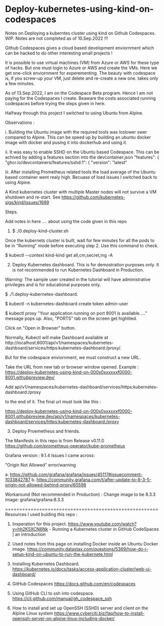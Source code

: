 # Deploy-kubernetes-using-kind-on-codespaces
Notes on Deploying a kuberntes cluster using kind on Github Codespaces.
WIP. Notes are not completed as of 10.Sep.2022 !!!

Github Codespaces gives a cloud based development enviornment which can be hacked 
to do other interesting small projects !

It is possible to use virtual machines (VM) from Azure or AWS for these type of hacks. But one must login to Azure or AWS and create the VMs. Here we get one-click enviornment for experementing. The beauty with codespace is, if you screw-up your VM, just delete and re-create a new one. takes only a few minutes.

As of 13.Sep.2022, I am on the Codespace Beta program. Hence I am not paying for the Codespaces I create. Beaware the costs associated running codespaces before trying the steps given in here.


Halfway through this project I switched to using Ubuntu from Alpine. 

Observations :

i. Building the Ubuntu image with the required tools was loslower swer compared to Alpine.
This can be speed up by building an ubuntu docker image with docker and pusing it into dockerhub and using it.

ii. It was easy to enable SSHD on the Ubuntu based Codespace. This can be achived by adding a features section into the devcontainer.json
 "features": {
      "ghcr.io/devcontainers/features/sshd:1": {
          "version": "latest"


iii. After installing Prometheus related tools the load average of the Ubuntu based container went realy high. Becuase of load issues I switched back to using Alpine.




A Kind kubernetes cluster with multiple Master nodes will not survive a VM shutdown and re-start. See https://github.com/kubernetes-sigs/kind/issues/1689


Steps.

Add notes in here .... about using the code given in this repo

1. $ ./0.deploy-kind-cluster.sh

Once the kubernets cluster is built, wait for few minutes for all the pods to be in "Running" mode before executing step 2.  Use this command to check.

$ kubectl  --context kind-kind get all,cm,secret,ing -A


2. Deploy Kubernetes dashboard.
This is for demostration purposes only. It is not recommended to run Kubernetes Dashboard in Production.

Warning: The sample user created in the tutorial will have administrative privileges and is for educational purposes only.

$ ./1.deploy-kubernetes-dashboard.

$ kubectl -n kubernetes-dashboard create token admin-user

$ kubectl proxy
"Your application running on port 8001 is available....." message pops up. Also, "PORTS" tab on the screen get highlited.

Click on "Open in Browser" button.

Normally, Kubectl will make Dashboard available at http://localhost:8001/api/v1/namespaces/kubernetes-dashboard/services/https:kubernetes-dashboard:/proxy/.

But for the codespace enviornment, we must construct a new URL.

Take the URL from new tab or browser window opened.
Example : https://deploy-kubernetes-using-kind-on-000x0xxxxxxf0000-8001.githubpreview.dev/

Add 
api/v1/namespaces/kubernetes-dashboard/services/https:kubernetes-dashboard:/proxy


to the end of it. The
final url must look like this :

https://deploy-kubernetes-using-kind-on-000x0xxxxxxf0000-8001.githubpreview.dev/api/v1/namespaces/kubernetes-dashboard/services/https:kubernetes-dashboard:/proxy

3. Deploy Proemetheus and friends.

The Manifests in this repo is from Release v0.11.0
https://github.com/prometheus-operator/kube-prometheus

Grafana version : 9.1.4
Issues I came across: 

"Origin Not Allowed" error/warning

a. https://github.com/grafana/grafana/issues/45117#issuecomment-1033842787
b. https://community.grafana.com/t/after-update-to-8-3-5-origin-not-allowed-behind-proxy/60598

Workaround (Not recommended in Production) : Change image to be 8.3.3
           image: grafana/grafana:8.3.3
           


======================================================
Resources I used bulding this repo :

1. Insperation for this project.
https://www.youtube.com/watch?v=hh2K5XCN6Nk - Running a Kubernetes cluster in GitHub CodeSpaces | an Introduction

2. Used notes from this page on installing Docker inside an Ubuntu Docker image.
https://community.datastax.com/questions/5369/how-do-i-setup-kind-on-ubuntu-to-run-the-kubernete.html

3. Installing Kubernetes Dashboard.
https://kubernetes.io/docs/tasks/access-application-cluster/web-ui-dashboard/

4. GitHub Codespaces
https://docs.github.com/en/codespaces

5. Using GitHub CLI to ssh into codespace.
https://cli.github.com/manual/gh_codespace_ssh

6. How to install and set up OpenSSH (SSHD) server and client on the Alpine Linux system
https://www.cyberciti.biz/faq/how-to-install-openssh-server-on-alpine-linux-including-docker/


